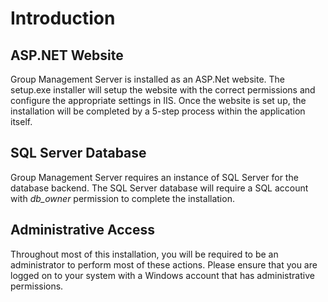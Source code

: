 [title]: # (Installation & Upgrades)
[tags]: # (install)
[priority]: # (100)

# Introduction

## ASP.NET Website

Group Management Server is installed as an ASP.Net website. The setup.exe installer will setup the website with the correct permissions and configure the appropriate settings in IIS. Once the website is set up, the installation will be completed by a 5-step process within the application itself.

## SQL Server Database

Group Management Server requires an instance of SQL Server for the database backend. The SQL Server database will require a SQL account with *db_owner* permission to complete the installation.

## Administrative Access

Throughout most of this installation, you will be required to be an administrator to perform most of these actions. Please ensure that you are logged on to your system with a Windows account that has administrative permissions.
